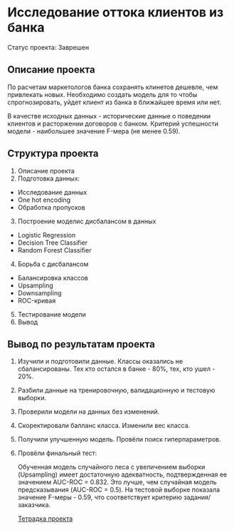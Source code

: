 # Исследование оттока клиентов из банка

Статус проекта: Заврешен

## Описание проекта
По расчетам маркетологов банка сохранять клинетов дешевле, чем привлекать новых. Необходимо создать модель для то чтобы спрогнозировать, уйдет клиент из банка в ближайшее время или нет.


В качестве исходных данных - исторические данные о поведении клиентов и расторжении договоров с банком. Критерий успешности модели - наибольшее значение  F-мера (не менее 0.59).

## Структура проекта

1. Описание проекта
2. Подготовка данных:
- Исследование данных
- One hot encoding
- Обработка пропусков
3.  Построение моделис дисбалансом в данных
- Logistic Regression
- Decision Tree Classifier
- Random Forest Classifier
4.  Борьба с дисбалансом
- Балансировка классов
- Upsampling
- Downsampling
- ROC-кривая
5.  Тестирование модели
6. Вывод

## Вывод по результатам проекта

1. Изучили и подготовили данные. Классы оказались не сбалансированы. Тех кто остался в банке - 80%, тех, кто ушел -  20%.
2. Разбили данные на тренировочную, валидационную и тестовую выборки.
3. Проверили модели на данных без изменений.
4. Скоректировали балланс класса. Изменили вес класса.
5. Получили улучшенную модель. Провёли поиск гиперпараметров.
6. Провёли финальный тест:
   
   Обученная модель случайного леса с увеличением выборки (Upsampling) имеет достаточную адекватность, подтвержденная ее значением AUC-ROC = 0.832. Это лучше, чем случайная модель предсказывания (AUC-ROC = 0.5). На тестовой выборке показала значение F-меры - 0.59, что соответствует критерию задания/заказчика.
   
   [Тетрадка проекта](https://github.com/anastasiya-samoylova/Yandex-Praktikum/blob/main/n1_churn_bank/churn_bank.ipynb)
